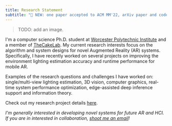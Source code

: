 ```yaml
---
title: Research Statement
subtitle: "📢 NEW: one paper accepted to ACM MM'22, arXiv paper and code coming soon!"
---
```


> TODO: add an image.

I'm a computer science Ph.D. student at [Worcester Polytechnic Institute](https://wpi.edu) and a member of [TheCakeLab](https://cake.wpi.edu).
My current research interests focus on the algorithm and system designs for novel Augmented Reality (AR) systems.
Specifically, I have recently worked on several projects on improving the environment lighting estimation accuracy and runtime performance for mobile AR.

Examples of the research questions and challenges I have worked on: single/multi-view lighting estimation, 3D vision, computer graphics, real-time system performance optimization, edge-assisted deep inference support and information theory.

Check out my research project details [here](/project/).

*I'm generally interested in developing novel systems for future AR and HCI. If you are in interested in collaboration, [shoot me an email](mailto:yiqinzhao@outlook.com)!*
